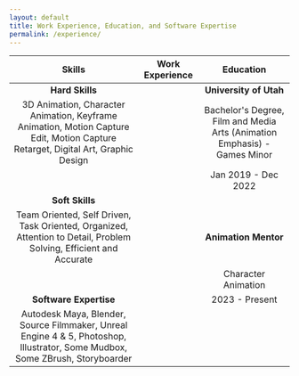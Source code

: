 ```yaml
---
layout: default
title: Work Experience, Education, and Software Expertise
permalink: /experience/
---
```


| Skills | Work Experience | Education |
| :---: | :---: | :---: |
| **Hard Skills** | | **University of Utah** |
| 3D Animation, Character Animation, Keyframe Animation, Motion Capture Edit, Motion Capture Retarget, Digital Art, Graphic Design | | Bachelor's Degree, Film and Media Arts (Animation Emphasis) - Games Minor |
| | | Jan 2019 - Dec 2022 |
| **Soft Skills** | | |
| Team Oriented, Self Driven, Task Oriented, Organized, Attention to Detail, Problem Solving, Efficient and Accurate | | **Animation Mentor** |
| | | Character Animation |
| **Software Expertise** | | 2023 - Present |
| Autodesk Maya, Blender, Source Filmmaker, Unreal Engine 4 & 5, Photoshop, Illustrator, Some Mudbox, Some ZBrush, Storyboarder  | | |
